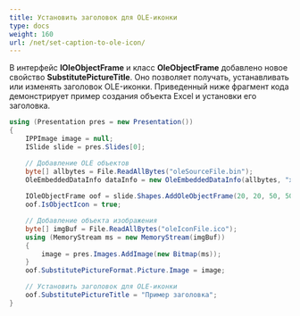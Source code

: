```yaml
---
title: Установить заголовок для OLE-иконки
type: docs
weight: 160
url: /net/set-caption-to-ole-icon/
---
```


В интерфейс **IOleObjectFrame** и класс **OleObjectFrame** добавлено новое свойство **SubstitutePictureTitle**. Оно позволяет получать, устанавливать или изменять заголовок OLE-иконки. Приведенный ниже фрагмент кода демонстрирует пример создания объекта Excel и установки его заголовка.

```csharp
using (Presentation pres = new Presentation())
{
    IPPImage image = null;
    ISlide slide = pres.Slides[0];

    // Добавление OLE объектов
    byte[] allbytes = File.ReadAllBytes("oleSourceFile.bin");
    OleEmbeddedDataInfo dataInfo = new OleEmbeddedDataInfo(allbytes, "xls");
    
    IOleObjectFrame oof = slide.Shapes.AddOleObjectFrame(20, 20, 50, 50, dataInfo);
    oof.IsObjectIcon = true;

    // Добавление объекта изображения
    byte[] imgBuf = File.ReadAllBytes("oleIconFile.ico");
    using (MemoryStream ms = new MemoryStream(imgBuf))
    {
        image = pres.Images.AddImage(new Bitmap(ms));
    }
    oof.SubstitutePictureFormat.Picture.Image = image;

    // Установить заголовок для OLE-иконки
    oof.SubstitutePictureTitle = "Пример заголовка";
}
```
